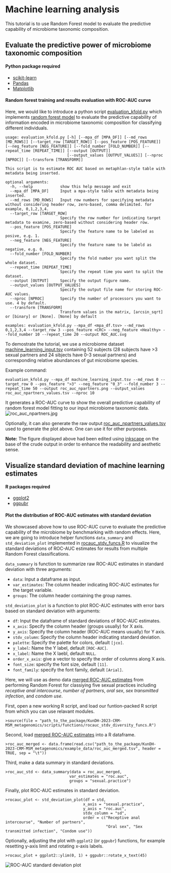 # Machine learning analysis
This tutorial is to use Random Forest model to evaluate the predictive capability of microbiome taxonomic composition.

## Evaluate the predictive power of microbiome taxonomic composition

#### Python package required

* [scikit-learn](https://scikit-learn.org/stable/)
* [Pandas](https://pandas.pydata.org/)
* [Matplotlib](https://matplotlib.org/)

#### Random forest training and results evaluation with ROC-AUC curve

Here, we would like to introduce a python script [evaluation_kfold.py](../scripts/evaluation_kfold.py) which implements [random forest model](https://en.wikipedia.org/wiki/Random_forest) to evaluate the predictive capability of information encoded in microbiome taxonomic composition for classifying different individuals.

```{python}
usage: evaluation_kfold.py [-h] [--mpa_df [MPA_DF]] [--md_rows [MD_ROWS]] [--target_row [TARGET_ROW]] [--pos_feature [POS_FEATURE]] [--neg_feature [NEG_FEATURE]] [--fold_number [FOLD_NUMBER]] [--repeat_time [REPEAT_TIME]] [--output [OUTPUT]]
                           [--output_values [OUTPUT_VALUES]] [--nproc [NPROC]] [--transform [TRANSFORM]]

This script is to estimate ROC AUC based on metaphlan-style table with metadata being inserted.

optional arguments:
  -h, --help            show this help message and exit
  --mpa_df [MPA_DF]     Input a mpa-style table with metadata being inserted.
  --md_rows [MD_ROWS]   Input row numbers for specifying metadata without considering header row, zero-based, comma delimited. for example, 0,1,2,3,4.
  --target_row [TARGET_ROW]
                        Specify the row number for indicating target metadata to examine, zero-based without considering header row.
  --pos_feature [POS_FEATURE]
                        Specify the feature name to be labeled as posive, e.g. 1.
  --neg_feature [NEG_FEATURE]
                        Specify the feature name to be labeld as negative, e.g. 0.
  --fold_number [FOLD_NUMBER]
                        Specify the fold number you want split the whole dataset.
  --repeat_time [REPEAT_TIME]
                        Specify the repeat time you want to split the dataset.
  --output [OUTPUT]     Specify the output figure name.
  --output_values [OUTPUT_VALUES]
                        Specify the output file name for storing ROC-AUC values.
  --nproc [NPROC]       Specify the number of processors you want to use. 4 by default.
  --transform [TRANSFORM]
                        Transform values in the matrix, [arcsin_sqrt] or [binary] or [None]. [None] by default

examples: evaluation_kfold.py --mpa_df <mpa_df.tsv> --md_rows 0,1,2,3,4 --target_row 3 --pos_feature <CRC> --neg_feature <Healthy> --fold_number 10 --repeat_time 20 --output ROC_AUC.svg  
```

To demostrate the tutorial, we use a microbiome dataset [machine_learning_input.tsv](../example_data/machine_learning_input.tsv) containing 52 subjects (28 subjects have >3 sexual partners and 24 sibjects have 0-3 sexual partners) and corresponding relative abundances of gut microbiome species.

Example command:
```{bash}
evaluation_kfold.py --mpa_df machine_learning_input.tsv --md_rows 0 --target_row 0 --pos_feature ">3" --neg_feature "0_3" --fold_number 3 --repeat_time 50 --output roc_auc_npartners.png --output_values roc_auc_npartners_values.tsv --nproc 10
```

It generates a ROC-AUC curve to show the overall predictive capability of random forest model fitting to our input microbiome taxonomic data.
![roc_auc_npartners.jpg](../images/roc_auc_machine_learning.jpg)

Optionally, it can also generate the raw output [roc_auc_npartners_values.tsv](../example_data/roc_auc_npartners_values.tsv) used to generate the plot above. One can use it for other purposes.

**Note:** The figure displayed above had been edited using [inkscape](https://inkscape.org/) on the base of the crude output in order to enhance the readability and aesthetic sense.

## Visualize standard deviation of machine learning estimates

#### R packages required

* [ggplot2](https://ggplot2.tidyverse.org/)
* [ggpubr](https://rpkgs.datanovia.com/ggpubr/)

#### Plot the distribution of ROC-AUC estimates with standard deviation

We showcased above how to use ROC-AUC curve to evaluate the predictive capability of the microbiome by benchmarking with random effects. Here, we are going to introduce helper functions `data_summary` and `std_deviation_plot` implemented in [rocauc_stdv_funcs.R](../scripts/functions/rocauc_stdv_funcs.R) to visualize the standard deviations of ROC-AUC estimates for results from multiple Random Forest classifications.

`data_summary` is function to summarize raw ROC-AUC estimates in standard deviation with three arguments:
  * `data`: Input a dataframe as input.
  * `var_estimates`: The column header indicating ROC-AUC estimates for the target variable.
  * `groups`: The column header containing the group names.

`std_deviation_plot` is a function to plot ROC-AUC estimates with error bars based on standard deviation with arguments:
  * `df`: Input the dataframe of standard deviations of ROC-AUC estimates. 
  * `x_axis`: Specify the column header (groups usually) for X axis.
  * `y_axis`: Specify the column header (ROC-AUC means usually) for Y axis.
  * `stdv_column`: Specify the column header indicating standard deviation.
  * `palette`: Specify the palette for colors, default `[jco]`.
  * `y_label`: Name the Y label, default `[ROC-AUC]`.
  * `x_label`: Name the X laebl, default `NULL`.
  * `order_x_axis`: give a vector to specify the order of columns along X axis.
  * `font_size`: specify the font size, default `[11]`.
  * `font_family`: specify the font family, default `[Arial]`.

Here, we will use as demo data [merged ROC-AUC estimates](../example_data/roc_auc_merged.tsv) from performing Random Forest for classiying five sexual practices including *receptive anal intercourse*, *number of partners*, *oral sex*, *sex transmitted infection*, and *condom use*.

First, open a new working R script, and load our funtion-packed R script from which you can use relavant modules.

```{r}
>source(file = "path_to_the_package/KunDH-2023-CRM-MSM_metagenomics/scripts/functions/rocauc_stdv_diversity_funcs.R")
```

Second, load [merged ROC-AUC estimates](../example_data/roc_auc_merged.tsv) into a R dataframe.

```{r}
>roc_auc_merged <- data.frame(read.csv("path_to_the_package/KunDH-2023-CRM-MSM_metagenomics/example_data/roc_auc_merged.tsv", header = TRUE, sep = "\t"))
```

Third, make a data summary in standard deviations.

```{r}
>roc_auc_std <- data_summary(data = roc_auc_merged,
                            var_estimates = "roc.auc",
                            groups = "sexual.practice")
```

Finally, plot ROC-AUC estimates in standard deviation.

```{r}
>rocauc_plot <- std_deviation_plot(df = std,
                                  x_axis = "sexual.practice",
                                  y_axis = "roc.auc",
                                  stdv_column = "sd",
                                  order = c("Receptive anal intercourse", "Number of partners",
                                            "Oral sex", "Sex transmitted infection", "Condom use"))
```

Optionally, adjusting the plot with `ggplot2` (or `ggpubr`) functions, for example resetting y-axis limit and rotating x-axis labels.

```{r}
>rocauc_plot + ggplot2::ylim(0, 1) + ggpubr::rotate_x_text(45)
```

![ROC-AUC standard deviation plot](../images/rocauc_stdv_plot.jpg)